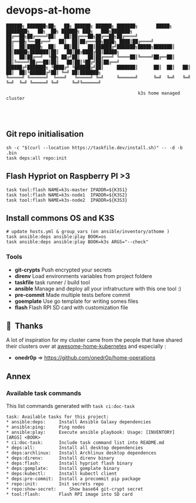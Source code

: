 # devops-at-home

```
██████╗ ███████╗██╗   ██╗ ██████╗ ██████╗ ███████╗       █████╗ ████████╗   ██╗  ██╗ ██████╗ ███╗   ███╗███████╗
██╔══██╗██╔════╝██║   ██║██╔═══██╗██╔══██╗██╔════╝      ██╔══██╗╚══██╔══╝   ██║  ██║██╔═══██╗████╗ ████║██╔════╝
██║  ██║█████╗  ██║   ██║██║   ██║██████╔╝███████╗█████╗███████║   ██║█████╗███████║██║   ██║██╔████╔██║█████╗
██║  ██║██╔══╝  ╚██╗ ██╔╝██║   ██║██╔═══╝ ╚════██║╚════╝██╔══██║   ██║╚════╝██╔══██║██║   ██║██║╚██╔╝██║██╔══╝
██████╔╝███████╗ ╚████╔╝ ╚██████╔╝██║     ███████║      ██║  ██║   ██║      ██║  ██║╚██████╔╝██║ ╚═╝ ██║███████╗
╚═════╝ ╚══════╝  ╚═══╝   ╚═════╝ ╚═╝     ╚══════╝      ╚═╝  ╚═╝   ╚═╝      ╚═╝  ╚═╝ ╚═════╝ ╚═╝     ╚═╝╚══════╝

                                                  k3s home managed cluster

```

<br/>
<br/>

## Git repo initialisation
```
sh -c "$(curl --location https://taskfile.dev/install.sh)" -- -d -b .bin
task deps:all repo:init
```

## Flash Hypriot on Raspberry PI >3
```
task tool:flash NAME=k3s-master IPADDR=${K3S1}
task tool:flash NAME=k3s-node1  IPADDR=${K3S2}
task tool:flash NAME=k3s-node2  IPADDR=${K3S3}
```

## Install commons OS and K3S
```
# update hosts.yml & group_vars (on ansible/inventory/athome )
task ansible:deps ansible:play BOOK=os
task ansible:deps ansible:play BOOK=k3s ARGS="--check"
```

### Tools
 - **git-crypts** Push encrypted your secrets
 - **direnv** Load environments variables from project foldere
 - **taskfile** task runner / build tool
 - **ansible** Manage and deploy all your infratructure with this one tool :)
 - **pre-commit** Made multiple tests before commit
 - **goemplate** Use go template for writing somes files
 - **flash** Flash RPI SD card with customization file

## :clap:&nbsp; Thanks

A lot of inspiration for my cluster came from the people that have shared their clusters over at [awesome-home-kubernetes](https://github.com/k8s-at-home/awesome-home-kubernetes) and especially :

-  **onedr0p** => https://github.com/onedr0p/home-operations

## Annex

### Available task commands
This list commands generated with `task ci:doc-task`
```
task: Available tasks for this project:
* ansible:deps: 	Install Ansible Galaxy dependencies
* ansible:ping: 	Ping nodes
* ansible:play: 	Execute ansible playbook: Usage: [INVENTORY] [ARGS] <BOOK>
* ci:doc-task: 		Include task command list into README.md
* deps:all: 		Install all desktop dependencies
* deps:archlinux: 	Install Archlinux desktop dependences
* deps:direnv: 		Install direnv binary
* deps:flash: 		Install hypriot flash binary
* deps:gomplate: 	Install gomplate binary
* deps:kubectl: 	Install kubectl client
* deps:pre-commit: 	Install a precommit pip package
* repo:init: 		Init secrets repo
* repo:show-secret: 	Show base64 git-crypt secret
* tool:flash: 		Flash RPI image into SD card
```
